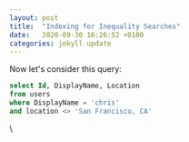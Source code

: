 ```yaml
---
layout: post
title:  "Indexing for Inequality Searches"
date:   2020-09-30 16:26:52 +0100
categories: jekyll update
---
```

Now let's consider this query:

```sql
select Id, DisplayName, Location
from users
where DisplayName = 'chris'
and location <> 'San Francisco, CA'
```
\
